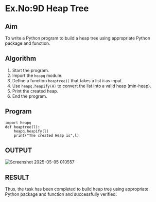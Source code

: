 # Ex.No:9D Heap Tree

## Aim
To write a Python program to build a heap tree using appropriate Python package and function.


## Algorithm

1. Start the program.
2. Import the `heapq` module.
3. Define a function `heaptree()` that takes a list `H` as input.
4. Use `heapq.heapify(H)` to convert the list into a valid heap (min-heap).
5. Print the created heap.
6. End the program.


## Program

```
import heapq
def heaptree(l):
    heapq.heapify(l)
    print("The created Heap is",l)
```

## OUTPUT
![Screenshot 2025-05-05 010557](https://github.com/user-attachments/assets/7b5f060e-bd0b-42cf-bacb-d34b5f1db365)

## RESULT
Thus, the task has been completed to build heap tree using appropriate Python package and function and successfully verified.
